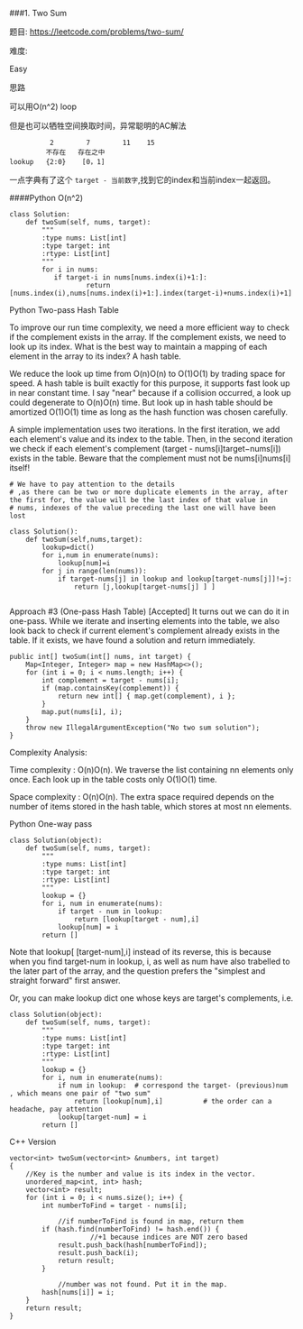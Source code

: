 ###1. Two Sum

题目:
<https://leetcode.com/problems/two-sum/>


难度:

Easy


思路

可以用O(n^2) loop

但是也可以牺牲空间换取时间，异常聪明的AC解法

```
          2        7        11    15
         不存在   存在之中
lookup   {2:0}    [0，1]
```

一点字典有了这个 `target - 当前数字`,找到它的index和当前index一起返回。

####Python O(n^2)

```
class Solution:
    def twoSum(self, nums, target):
        """
        :type nums: List[int]
        :type target: int
        :rtype: List[int]
        """
        for i in nums:
           if target-i in nums[nums.index(i)+1:]:
                   return [nums.index(i),nums[nums.index(i)+1:].index(target-i)+nums.index(i)+1]
```

Python Two-pass Hash Table

To improve our run time complexity, we need a more efficient way to check if the complement exists in the array. If the complement exists, we need to look up its index. What is the best way to maintain a mapping of each element in the array to its index? A hash table.

We reduce the look up time from O(n)O(n) to O(1)O(1) by trading space for speed. A hash table is built exactly for this purpose, it supports fast look up in near constant time. I say "near" because if a collision occurred, a look up could degenerate to O(n)O(n) time. But look up in hash table should be amortized O(1)O(1) time as long as the hash function was chosen carefully.

A simple implementation uses two iterations. In the first iteration, we add each element's value and its index to the table. Then, in the second iteration we check if each element's complement (target - nums[i]target−nums[i]) exists in the table. Beware that the complement must not be nums[i]nums[i] itself!
```
# We have to pay attention to the details 
# ,as there can be two or more duplicate elements in the array, after the first for, the value will be the last index of that value in 
# nums, indexes of the value preceding the last one will have been lost 

class Solution():
    def twoSum(self,nums,target):
        lookup=dict()
        for i,num in enumerate(nums):
            lookup[num]=i
        for j in range(len(nums)):
            if target-nums[j] in lookup and lookup[target-nums[j]]!=j:
                return [j,lookup[target-nums[j] ] ]
        
```

Approach #3 (One-pass Hash Table) [Accepted]
It turns out we can do it in one-pass. While we iterate and inserting elements into the table, we also look back to check if current element's complement already exists in the table. If it exists, we have found a solution and return immediately.

```
public int[] twoSum(int[] nums, int target) {
    Map<Integer, Integer> map = new HashMap<>();
    for (int i = 0; i < nums.length; i++) {
        int complement = target - nums[i];
        if (map.containsKey(complement)) {
            return new int[] { map.get(complement), i };
        }
        map.put(nums[i], i);
    }
    throw new IllegalArgumentException("No two sum solution");
}

```
Complexity Analysis:

Time complexity : O(n)O(n). We traverse the list containing nn elements only once. Each look up in the table costs only O(1)O(1) time.

Space complexity : O(n)O(n). The extra space required depends on the number of items stored in the hash table, which stores at most nn elements.

Python One-way pass 
```
class Solution(object):
    def twoSum(self, nums, target):
        """
        :type nums: List[int]
        :type target: int
        :rtype: List[int]
        """
        lookup = {}
        for i, num in enumerate(nums):
            if target - num in lookup:
                return [lookup[target - num],i]
            lookup[num] = i
        return []
```
Note that lookup[ [target-num],i] instead of its reverse, this is because when you find target-num in lookup, i, as well as num have also trabelled to the later part of the array, and the question prefers the "simplest and straight forward" first answer. 

Or, you can make lookup dict one whose keys are target's complements, i.e.
```
class Solution(object):
    def twoSum(self, nums, target):
        """
        :type nums: List[int]
        :type target: int
        :rtype: List[int]
        """
        lookup = {}
        for i, num in enumerate(nums):
            if num in lookup:  # correspond the target- (previous)num , which means one pair of "two sum"
                return [lookup[num],i]          # the order can a headache, pay attention 
            lookup[target-num] = i
        return []
```


C++ Version 
```
vector<int> twoSum(vector<int> &numbers, int target)
{
    //Key is the number and value is its index in the vector.
	unordered_map<int, int> hash;
	vector<int> result;
	for (int i = 0; i < nums.size(); i++) {
		int numberToFind = target - nums[i];

            //if numberToFind is found in map, return them
		if (hash.find(numberToFind) != hash.end()) {
                    //+1 because indices are NOT zero based
			result.push_back(hash[numberToFind]);
			result.push_back(i);			
			return result;
		}

            //number was not found. Put it in the map.
		hash[nums[i]] = i;
	}
	return result;
}
```
